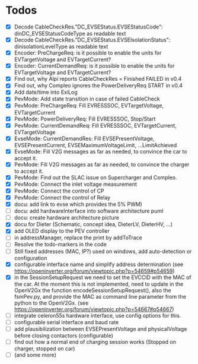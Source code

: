 # Todos

- [x] Decode CableCheckRes."DC_EVSEStatus.EVSEStatusCode": dinDC_EVSEStatusCodeType as readable text
- [x] Decode CableCheckRes."DC_EVSEStatus.EVSEIsolationStatus": dinisolationLevelType as readable text
- [x] Encoder: PreChargeReq: is it possible to enable the units for EVTargetVoltage and EVTargetCurrent?
- [x] Encoder: CurrentDemandReq: is it possible to enable the units for EVTargetVoltage and EVTargetCurrent?
- [x] Find out, why Alpi reports CableCheckRes = Finished FAILED in v0.4
- [x] Find out, why Compleo ignores the PowerDeliveryReq START in v0.4
- [x] Add date/time into ExiLog
- [x] PevMode: Add state transition in case of failed CableCheck
- [x] PevMode: PreChargeReq: Fill EVRESSSOC, EVTargetVoltage, EVTargetCurrent
- [x] PevMode: PowerDeliveryReq: Fill EVRESSSOC, Stop/Start
- [x] PevMode: CurrentDemandReq: Fill EVRESSSOC, EVTargetCurrent, EVTargetVoltage
- [x] EvseMode: CurrentDemandRes: Fill EVSEPresentVoltage, EVSEPresentCurrent, EVSEMaximumVoltageLimit, ...LimitAchieved
- [x] EvseMode: Fill V2G messages as far as needed, to convince the car to accept it.
- [x] PevMode: Fill V2G messages as far as needed, to convince the charger to accept it.
- [x] PevMode: Find out the SLAC issue on Supercharger and Compleo.
- [x] PevMode: Connect the inlet voltage measurement
- [x] PevMode: Connect the control of CP
- [x] PevMode: Connect the control of Relay
- [x] docu: add link to evse which provides the 5% PWM)
- [ ] docu: add hardwareInterface into software architecture puml
- [ ] docu: create hardware architecture picture
- [x] docu for Dieter (Schematic, concept idea, DieterLV, DieterHV, ...)
- [x] add OLED display to the PEV controller
- [ ] in addressManager, replace the print by addToTrace
- [ ] Resolve the todo-markers in the code
- [ ] Still fixed addresses (MAC, IP?) used on windows, add auto-detection or configuration
- [x] configurable interface name and simplify address determination (see https://openinverter.org/forum/viewtopic.php?p=54659#p54659)
- [x] in the SessionSetupRequest we need to set the EVCCID with the MAC of the car. At the moment this is not implemented, need to update in the OpenV2Gx the function encodeSessionSetupRequest(), also the fsmPev.py, and provide the MAC as command line parameter from the python to the OpenV2Gx. (see https://openinverter.org/forum/viewtopic.php?p=54667#p54667)
- [ ] integrate celeron55s hardware interface, use config options for this.
- [ ] configurable serial interface and baud rate
- [ ] add plausibilization between EVSEPresentVoltage and physicalVoltage before closing contactors (configurable)
- [ ] find out how a normal end of charging session works (Stopped on charger, stopped on car)
- [ ] (and some more)
